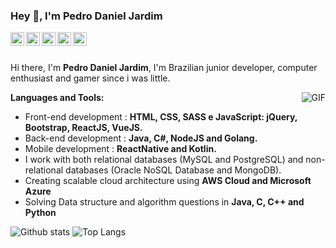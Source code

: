 ### Hey 👋, I'm Pedro Daniel Jardim

<a href="https://www.linkedin.com/in/pedro-daniel-jardim-280597a8/">
  <img align="left" alt="Linkdeln" width="22px" src="https://cdn.jsdelivr.net/npm/simple-icons@v3/icons/linkedin.svg" />
</a>
<a href="https://stackoverflow.com/users/13221149/pedrodanieljardim">
  <img align="left" alt="StackOverflow" width="22px" src="https://cdn.jsdelivr.net/npm/simple-icons@3.1.0/icons/stackoverflow.svg" />
</a>
<a href="https://github.com/pedrodanieljardim">
  <img align="left" alt="Github" width="22px" src="https://cdn.jsdelivr.net/npm/simple-icons@v3/icons/github.svg" />
</a>
<a href="https://www.facebook.com/pedro.daniel.102/">
  <img align="left" alt="Facebook" width="22px" src="https://cdn.jsdelivr.net/npm/simple-icons@v3/icons/facebook.svg" />
</a>
<a href="https://t.me/pedrdj">
  <img align="left" alt="Telegram" width="22px" src="https://cdn.jsdelivr.net/npm/simple-icons@v3/icons/telegram.svg" />
</a>
<br/>
<br/>

Hi there, I'm **Pedro Daniel Jardim**, I'm Brazilian junior developer, computer enthusiast and gamer since i was little. 

<img align="right" alt="GIF" src="https://media.giphy.com/media/10AoZDUmPrhguQ/giphy.gif" />

**Languages and Tools:**

- Front-end development : **HTML, CSS, SASS e JavaScript: jQuery, Bootstrap, ReactJS, VueJS.**
- Back-end development : **Java, C#, NodeJS and Golang.**
- Mobile development : **ReactNative and Kotlin.**
- I work with both relational databases (MySQL and PostgreSQL) and non-relational databases (Oracle NoSQL Database and MongoDB).
- Creating scalable cloud architecture using **AWS Cloud and Microsoft Azure**
- Solving Data structure and algorithm questions in **Java, C, C++ and Python**

![Github stats](https://github-readme-stats.vercel.app/api?username=pedrodanieljardim&show_icons=true&icon_color=B8C5E4&title_color=0D262D&text_color=37383B&hide_border=true&hide=prs,issues)
![Top Langs](https://github-readme-stats.vercel.app/api/top-langs/?username=pedrodanieljardim&hide=tex,html&layout=compact&hide_border=true&title_color=0D262D&)

